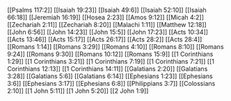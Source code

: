 [[Psalms 117:2]]
[[Isaiah 19:23]]
[[Isaiah 49:6]]
[[Isaiah 52:10]]
[[Isaiah 66:18]]
[[Jeremiah 16:19]]
[[Hosea 2:23]]
[[Amos 9:12]]
[[Micah 4:2]]
[[Zechariah 2:11]]
[[Zechariah 8:20]]
[[Malachi 1:11]]
[[Matthew 12:18]]
[[John 6:56]]
[[John 14:23]]
[[John 15:5]]
[[John 17:23]]
[[Acts 10:34]]
[[Acts 13:46]]
[[Acts 15:17]]
[[Acts 26:17]]
[[Acts 28:2]]
[[Acts 28:4]]
[[Romans 1:14]]
[[Romans 3:29]]
[[Romans 4:10]]
[[Romans 8:10]]
[[Romans 9:24]]
[[Romans 9:30]]
[[Romans 10:12]]
[[Romans 15:9]]
[[1 Corinthians 1:29]]
[[1 Corinthians 3:21]]
[[1 Corinthians 7:19]]
[[1 Corinthians 7:21]]
[[1 Corinthians 12:13]]
[[1 Corinthians 14:11]]
[[Galatians 2:20]]
[[Galatians 3:28]]
[[Galatians 5:6]]
[[Galatians 6:14]]
[[Ephesians 1:23]]
[[Ephesians 3:6]]
[[Ephesians 3:17]]
[[Ephesians 6:8]]
[[Philippians 3:7]]
[[Colossians 2:10]]
[[1 John 5:11]]
[[1 John 5:20]]
[[2 John 1:9]]
